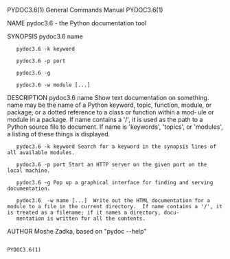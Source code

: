 PYDOC3.6(1)                                                                             General Commands Manual                                                                            PYDOC3.6(1)

NAME
       pydoc3.6 - the Python documentation tool

SYNOPSIS
       pydoc3.6 name

       pydoc3.6 -k keyword

       pydoc3.6 -p port

       pydoc3.6 -g

       pydoc3.6 -w module [...]

DESCRIPTION
       pydoc3.6  name Show text documentation on something.  name may be the name of a Python keyword, topic, function, module, or package, or a dotted reference to a class or function within a mod‐
       ule or module in a package.  If name contains a '/', it is used as the path to a Python source file to document. If name is 'keywords', 'topics', or 'modules', a listing of  these  things  is
       displayed.

       pydoc3.6 -k keyword Search for a keyword in the synopsis lines of all available modules.

       pydoc3.6 -p port Start an HTTP server on the given port on the local machine.

       pydoc3.6 -g Pop up a graphical interface for finding and serving documentation.

       pydoc3.6  -w name [...]  Write out the HTML documentation for a module to a file in the current directory.  If name contains a '/', it is treated as a filename; if it names a directory, docu‐
       mentation is written for all the contents.

AUTHOR
       Moshe Zadka, based on "pydoc --help"

                                                                                                                                                                                           PYDOC3.6(1)
